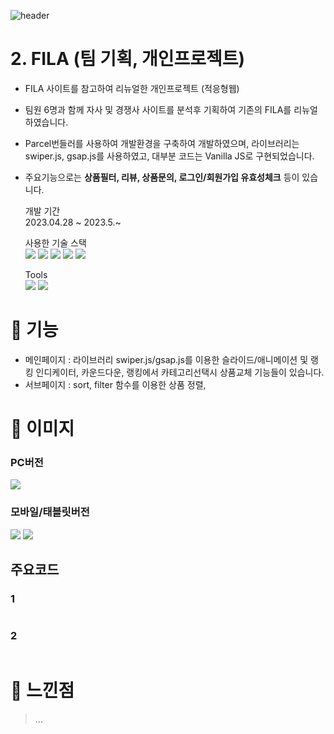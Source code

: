 ![header](https://capsule-render.vercel.app/api?type=soft&color=002053&height=120&section=header&text=FILA&fontSize=50&fontColor=fff&animation=fadeIn)

# 2. FILA (팀 기획, 개인프로젝트)
- FILA 사이트를 참고하여 리뉴얼한 개인프로젝트 (적응형웹)  

- 팀원 6명과 함께 자사 및 경쟁사 사이트를 분석후 기획하여 기존의 FILA를 리뉴얼하였습니다.  

- Parcel번들러를 사용하여 개발환경을 구축하여 개발하였으며, 라이브러리는 swiper.js, gsap.js를 사용하였고, 대부분 코드는 Vanilla JS로 구현되었습니다.  

- 주요기능으로는 **상품필터, 리뷰, 상품문의, 로그인/회원가입 유효성체크** 등이 있습니다.  

  개발 기간  
  2023.04.28 ~ 2023.5.~
 
  사용한 기술 스택  
  <a href="#!"><img src="https://img.shields.io/badge/html5-E34F26?style=flat&logo=html5&logoColor=white"/></a>
  <a href="#!"><img src="https://img.shields.io/badge/css3-1572B6?style=flat&logo=css3&logoColor=white"/></a>
  <a href="#!"><img src="https://img.shields.io/badge/jquery-0769AD?style=flat&logo=jquery&logoColor=white"/></a>
  <a href="#!"><img src="https://img.shields.io/badge/javascript-F7DF1E?style=flat&logo=javascript&logoColor=white"/></a>
  <a href="#!"><img src="https://img.shields.io/badge/swiper.js-6332F6?style=flat&logo=swiper&logoColor=white"/></a>

  Tools  
  <a href="#!"><img src="https://img.shields.io/badge/visual studio code-007ACC?style=flat&logo=visualstudiocode&logoColor=white"/></a>
  <a href="#!"><img src="https://img.shields.io/badge/github-181717?style=flat&logo=github&logoColor=white"/></a>  

# 📌 기능  
- 메인페이지 : 라이브러리 swiper.js/gsap.js를 이용한 슬라이드/애니메이션 및 랭킹 인디케이터, 카운드다운, 랭킹에서 카테고리선택시 상품교체 기능들이 있습니다.  
- 서브페이지 : sort, filter 함수를 이용한 상품 정렬,  

# 📌 이미지
### PC버전  
  <img src=/>  
  
  
### 모바일/태블릿버전  
  <img src=/>
  <img src=/> 
  
## 주요코드  
### 1
```

```
### 2
```

```
# 📌 느낀점
> ...
